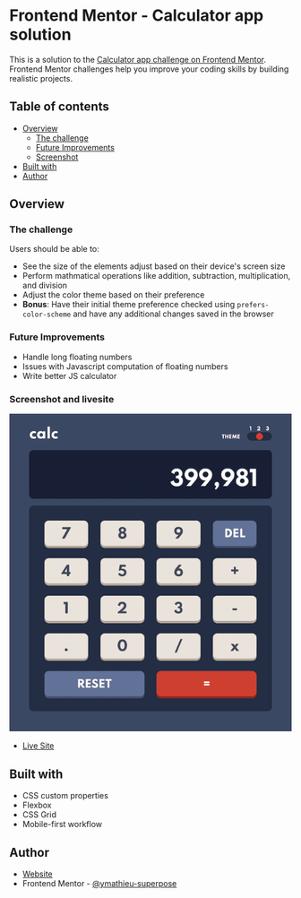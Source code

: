 # Frontend Mentor - Calculator app solution

This is a solution to the [Calculator app challenge on Frontend Mentor](https://www.frontendmentor.io/challenges/calculator-app-9lteq5N29). Frontend Mentor challenges help you improve your coding skills by building realistic projects. 

## Table of contents

- [Overview](#overview)
  - [The challenge](#the-challenge)
  - [Future Improvements](#future-improvements)
  - [Screenshot](#screenshot-and-livesite)
- [Built with](#built-with)
- [Author](#author)

## Overview

### The challenge

Users should be able to:

- See the size of the elements adjust based on their device's screen size
- Perform mathmatical operations like addition, subtraction, multiplication, and division
- Adjust the color theme based on their preference
- **Bonus**: Have their initial theme preference checked using `prefers-color-scheme` and have any additional changes saved in the browser

### Future Improvements

- Handle long floating numbers
- Issues with Javascript computation of floating numbers
- Write better JS calculator

### Screenshot and livesite

<p align="center">
  <img alt="claculator app screenshot" src="./public/img/screenshot.png"/>
</p>

- [Live Site](https://mathieu-superpose.github.io/calculator-app/)

## Built with

- CSS custom properties
- Flexbox
- CSS Grid
- Mobile-first workflow

## Author

- [Website](https://www.tropbeau.site)
- Frontend Mentor - [@ymathieu-superpose](https://www.frontendmentor.io/profile/mathieu-superpose)
